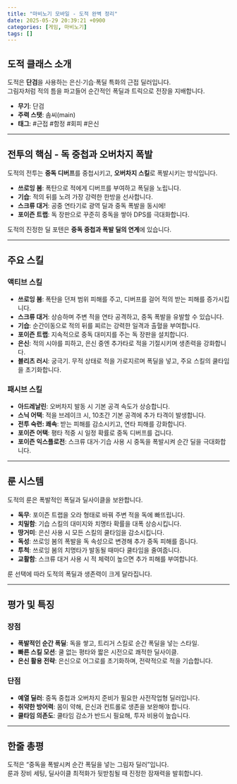 ```yaml
---
title: "마비노기 모바일 - 도적 완벽 정리"
date: 2025-05-29 20:39:21 +0900
categories: [게임, 마비노기]
tags: []
---
```


## 도적 클래스 소개
도적은 **단검**을 사용하는 은신·기습·폭딜 특화의 근접 딜러입니다.  
그림자처럼 적의 틈을 파고들어 순간적인 폭딜과 트릭으로 전장을 지배합니다.

- **무기**: 단검  
- **주력 스탯**: 솜씨(main)  
- **태그**: #근접 #함정 #회피 #은신  

---

## 전투의 핵심 - 독 중첩과 오버차지 폭발
도적의 전투는 **중독 디버프**를 중첩시키고, **오버차지 스킬**로 폭발시키는 방식입니다.  
- **쓰로잉 봄**: 폭탄으로 적에게 디버프를 부여하고 폭딜을 노립니다.  
- **기습**: 적의 뒤를 노려 가장 강력한 한방을 선사합니다.  
- **스크류 대거**: 공중 연타기로 광역 딜과 중독 폭발을 동시에!  
- **포이즌 트랩**: 독 장판으로 꾸준히 중독을 쌓아 DPS를 극대화합니다.

도적의 진정한 딜 포텐은 **중독 중첩과 폭발 딜의 연계**에 있습니다.

---

## 주요 스킬

### 액티브 스킬
- **쓰로잉 봄**: 폭탄을 던져 범위 피해를 주고, 디버프를 걸어 적의 받는 피해를 증가시킵니다.  
- **스크류 대거**: 상승하며 주변 적을 연타 공격하고, 중독 폭발을 유발할 수 있습니다.  
- **기습**: 순간이동으로 적의 뒤를 찌르는 강력한 일격과 출혈을 부여합니다.  
- **포이즌 트랩**: 지속적으로 중독 대미지를 주는 독 장판을 설치합니다.  
- **은신**: 적의 시야를 피하고, 은신 중엔 추가타로 적을 기절시키며 생존력을 강화합니다.  
- **블리츠 러시**: 궁극기. 무적 상태로 적을 가로지르며 폭딜을 넣고, 주요 스킬의 쿨타임을 초기화합니다.

### 패시브 스킬
- **아드레날린**: 오버차지 발동 시 기본 공격 속도가 상승합니다.  
- **스닉 어택**: 적을 브레이크 시, 10초간 기본 공격에 추가 타격이 발생합니다.  
- **전투 숙련: 쾌속**: 받는 피해를 감소시키고, 연타 피해를 강화합니다.  
- **포이즌 어택**: 평타 적중 시 일정 확률로 중독 디버프를 겁니다.  
- **포이즌 익스플로전**: 스크류 대거·기습 사용 시 중독을 폭발시켜 순간 딜을 극대화합니다.

---

## 룬 시스템
도적의 룬은 폭발적인 폭딜과 딜사이클을 보완합니다.

- **독무**: 포이즌 트랩을 오라 형태로 바꿔 주변 적을 독에 빠뜨립니다.  
- **치밀함**: 기습 스킬의 대미지와 치명타 확률을 대폭 상승시킵니다.  
- **땅거미**: 은신 사용 시 모든 스킬의 쿨타임을 감소시킵니다.  
- **독성**: 쓰로잉 봄의 폭발을 독 속성으로 변경해 추가 중독 피해를 줍니다.  
- **투척**: 쓰로잉 봄의 치명타가 발동될 때마다 쿨타임을 줄여줍니다.  
- **교활함**: 스크류 대거 사용 시 적 체력이 높으면 추가 피해를 부여합니다.

룬 선택에 따라 도적의 폭딜과 생존력이 크게 달라집니다.

---

## 평가 및 특징

### 장점
- **폭발적인 순간 폭딜**: 독을 쌓고, 트리거 스킬로 순간 폭딜을 넣는 스타일.  
- **빠른 스킬 모션**: 쿨 없는 평타와 짧은 시전으로 쾌적한 딜사이클.  
- **은신 활용 전략**: 은신으로 어그로를 초기화하며, 전략적으로 적을 기습합니다.

### 단점
- **예열 딜러**: 중독 중첩과 오버차지 준비가 필요한 사전작업형 딜러입니다.  
- **취약한 방어력**: 몸이 약해, 은신과 컨트롤로 생존을 보완해야 합니다.  
- **쿨타임 의존도**: 쿨타임 감소가 반드시 필요해, 투자 비용이 높습니다.

---

## 한줄 총평
도적은 “중독을 폭발시켜 순간 폭딜을 넣는 그림자 딜러”입니다.  
룬과 장비 세팅, 딜사이클 최적화가 뒷받침될 때 진정한 잠재력을 발휘합니다.
